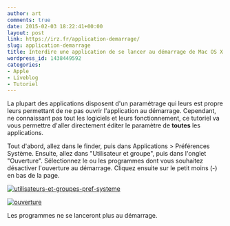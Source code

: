 ```yaml
---
author: art
comments: true
date: 2015-02-03 18:22:41+00:00
layout: post
link: https://irz.fr/application-demarrage/
slug: application-demarrage
title: Interdire une application de se lancer au démarrage de Mac OS X
wordpress_id: 1438449592
categories:
- Apple
- Liveblog
- Tutoriel
---
```


La plupart des applications disposent d'un paramétrage qui leurs est propre leurs permettant de ne pas ouvrir l'application au démarrage. Cependant, ne connaissant pas tout les logiciels et leurs fonctionnement, ce tutoriel va vous permettre d'aller directement éditer le paramètre de **toutes** les applications.



Tout d'abord, allez dans le finder, puis dans Applications > Préférences Système. Ensuite, allez dans "Utilisateur et groupe", puis dans l'onglet "Ouverture". Sélectionnez le ou les programmes dont vous souhaitez désactiver l'ouverture au démarrage. Cliquez ensuite sur le petit moins (-) en bas de la page.



[![utilisateurs-et-groupes-pref-systeme](https://static.irz.fr/2015/02/utilisateurs-et-groupes-pref-systeme-640x509.png)](https://irz.fr/recherche?q=utilisateurs-et-groupes-pref-systeme)



[![ouverture](https://static.irz.fr/2015/02/ouverture-640x430.png)](https://irz.fr/recherche?q=ouverture)





Les programmes ne se lanceront plus au démarrage.
